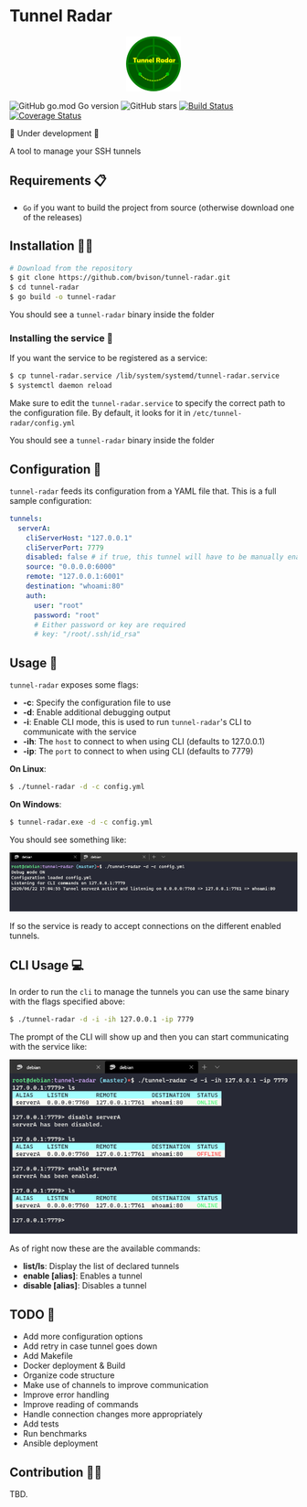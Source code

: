 # Tunnel Radar

<div style="text-align:center"><img src="./doc/logo.png"></div>

![GitHub go.mod Go version](https://img.shields.io/github/go-mod/go-version/bvisonl/tunnel-radar) ![GitHub stars](https://img.shields.io/github/stars/bvisonl/tunnel-radar) [![Build Status](https://travis-ci.org/bvisonl/tunnel-radar.svg?branch=master)](https://travis-ci.org/bvisonl/tunnel-radar) [![Coverage Status](https://coveralls.io/repos/github/bvisonl/tunnel-radar/badge.svg)](https://coveralls.io/github/bvisonl/tunnel-radar)

🚧 Under development 🚧

A tool to manage your SSH tunnels

## Requirements 📋

* `Go` if you want to build the project from source (otherwise download one of the releases)

## Installation 👨‍💻
```bash
# Download from the repository
$ git clone https://github.com/bvison/tunnel-radar.git
$ cd tunnel-radar
$ go build -o tunnel-radar
```

You should see a `tunnel-radar` binary inside the folder

### Installing the service 🚥

If you want the service to be registered as a service:

```bash
$ cp tunnel-radar.service /lib/system/systemd/tunnel-radar.service
$ systemctl daemon reload
```

Make sure to edit the `tunnel-radar.service` to specify the correct path to the configuration file. By default, it looks for it in `/etc/tunnel-radar/config.yml`

You should see a `tunnel-radar` binary inside the folder

## Configuration 🛃

`tunnel-radar` feeds its configuration from a YAML file  that. This is a full sample configuration:

```yaml
tunnels:
  serverA:
    cliServerHost: "127.0.0.1"
    cliServerPort: 7779
    disabled: false # if true, this tunnel will have to be manually enabled
    source: "0.0.0.0:6000"
    remote: "127.0.0.1:6001"
    destination: "whoami:80"
    auth:
      user: "root"
      password: "root"
      # Either password or key are required
      # key: "/root/.ssh/id_rsa"


```
## Usage 🏹

`tunnel-radar` exposes some flags:

* **-c**: Specify the configuration file to use
* **-d**: Enable additional debugging output
* **-i**: Enable CLI mode, this is used to run `tunnel-radar`'s CLI to communicate with the service
* **-ih**: The `host` to connect to when using CLI (defaults to 127.0.0.1)
* **-ip**: The `port` to connect to when using CLI (defaults to 7779)

**On Linux**:
```bash
$ ./tunnel-radar -d -c config.yml
```

**On Windows**:
```bash
$ tunnel-radar.exe -d -c config.yml
```
You should see something like:

<div style="text-align:center"><img src="./doc/images/usage_1.png"></div>

If so the service is ready to accept connections on the different enabled tunnels.

## CLI Usage 💻

In order to run the `cli` to manage the tunnels you can use the same binary with the flags specified above:

```bash
$ ./tunnel-radar -d -i -ih 127.0.0.1 -ip 7779
```

The prompt of the CLI will show up and then you can start communicating with the service like:

<div style="text-align:center"><img src="./doc/images/usage_2.png"></div>

As of right now these are the available commands:

* **list/ls**: Display the list of declared tunnels
* **enable [alias]**: Enables a tunnel
* **disable [alias]**: Disables a tunnel

## TODO 🔨
* Add more configuration options
* Add retry in case tunnel goes down
* Add Makefile
* Docker deployment & Build
* Organize code structure
* Make use of channels to improve communication
* Improve error handling
* Improve reading of commands
* Handle connection changes more appropriately
* Add tests
* Run benchmarks
* Ansible deployment

## Contribution 👨‍🏭

TBD.
